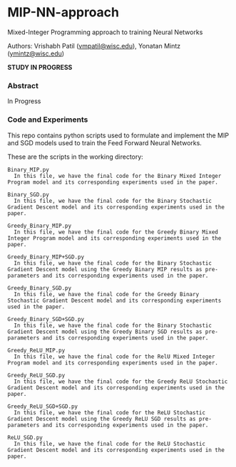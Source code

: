 # MIP-NN-approach
Mixed-Integer Programming approach to training Neural Networks

Authors: Vrishabh Patil (vmpatil@wisc.edu), Yonatan Mintz (ymintz@wisc.edu)

**STUDY IN PROGRESS**

### Abstract ###

In Progress

### Code and Experiments

This repo contains python scripts used to formulate and implement the MIP and SGD models used to train the Feed Forward Neural Networks.

These are the scripts in the working directory:

```
Binary_MIP.py
  In this file, we have the final code for the Binary Mixed Integer Program model and its corresponding experiments used in the paper.
  
Binary_SGD.py
  In this file, we have the final code for the Binary Stochastic Gradient Descent model and its corresponding experiments used in the paper.
  
Greedy_Binary_MIP.py
  In this file, we have the final code for the Greedy Binary Mixed Integer Program model and its corresponding experiments used in the paper.

Greedy_Binary_MIP+SGD.py
  In this file, we have the final code for the Binary Stochastic Gradient Descent model using the Greedy Binary MIP results as pre-parameters and its corresponding experiments used in the paper.

Greedy_Binary_SGD.py
  In this file, we have the final code for the Greedy Binary Stochastic Gradient Descent model and its corresponding experiments used in the paper.
  
Greedy_Binary_SGD+SGD.py
  In this file, we have the final code for the Binary Stochastic Gradient Descent model using the Greedy Binary SGD results as pre-parameters and its corresponding experiments used in the paper.
  
Greedy_ReLU_MIP.py
  In this file, we have the final code for the RelU Mixed Integer Program model and its corresponding experiments used in the paper.

Greedy_ReLU_SGD.py
  In this file, we have the final code for the Greedy ReLU Stochastic Gradient Descent model and its corresponding experiments used in the paper.
  
Greedy_ReLU_SGD+SGD.py
  In this file, we have the final code for the ReLU Stochastic Gradient Descent model using the Greedy ReLU SGD results as pre-parameters and its corresponding experiments used in the paper.

ReLU_SGD.py
  In this file, we have the final code for the ReLU Stochastic Gradient Descent model and its corresponding experiments used in the paper.
  
```
